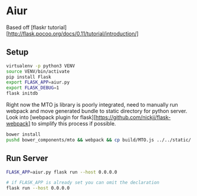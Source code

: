 
# Aiur

Based off [flaskr tutorial][http://flask.pocoo.org/docs/0.11/tutorial/introduction/]

## Setup

```bash
virtualenv -p python3 VENV
source VENV/bin/activate
pip install Flask
export FLASK_APP=aiur.py
export FLASK_DEBUG=1
flask initdb
```

Right now the MTO js library is poorly integrated, need to manually run webpack and move generated
bundle to static directory for python server. Look into
[webpack plugin for flask][https://github.com/nickjj/flask-webpack] to simplify this process if
possible.

```bash
bower install
pushd bower_components/mto && webpack && cp build/MTO.js ../../static/ && popd
```

## Run Server

```bash
FLASK_APP=aiur.py flask run --host 0.0.0.0

# if FLASK_APP is already set you can omit the declaration
flask run --host 0.0.0.0
```
